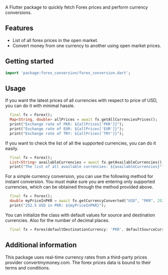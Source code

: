 A Flutter package to quickly fetch Forex prices and perform currency conversions.

## Features

 - List of all forex prices in the open market.
 - Convert money from one currency to another using open market prices.

## Getting started

```dart
import 'package:forex_conversion/forex_conversion.dart';
```

## Usage

If you want the latest prices of all currencies with respect to price of USD, you can do it with minimal hassle.

```dart
  final fx = Forex();
  Map<String, double> allPrices = await fx.getAllCurrenciesPrices();
  print("Exchange rate of PKR: ${allPrices['PKR']}");
  print("Exchange rate of EUR: ${allPrices['EUR']}");
  print("Exchange rate of TRY: ${allPrices['TRY']}");
```

If you want to check the list of all the supported currencies, you can do it easily.

```dart
  final fx = Forex();
  List<String> availableCurrencies = await fx.getAvailableCurrencies();
  print("The list of all available currencies: ${availableCurrencies}");
```

For a simple currency conversion, you can use the following method for instant conversion. You must make sure you are entering only supported currencies, which can be obtained through the method provided above.

```dart
  final fx = Forex();
  double myPriceInPKR = await fx.getCurrencyConverted("USD", "PKR", 252.5);
  print("252.5 USD in PKR: ${myPriceInPKR}");
```

You can initialize the class with default values for source and destination currencies. Also for the number of decimal places.

```dart
  final fx = Forex(defaultDestinationCurrency: 'PKR', defaultSourceCurrency: 'EUR', defaultNumberOfDecimals: 1);
```

## Additional information

This package uses real-time currency rates from a third-party prices provider convertmymoney.com. The forex prices data is bound to their terms and conditions.
